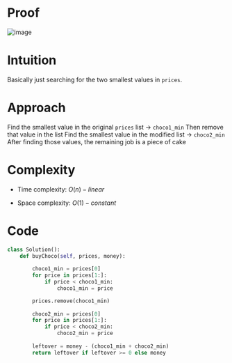 # Proof
![image](https://github.com/KCP17/Leetcode-solutions/assets/148914885/8381e5d7-2134-4d31-855a-daad3eb8f17c)

# Intuition
Basically just searching for the two smallest values in `prices`.

# Approach
Find the smallest value in the original `prices` list -> `choco1_min`
Then remove that value in the list
Find the smallest value in the modified list -> `choco2_min`
After finding those values, the remaining job is a piece of cake

# Complexity
- Time complexity: $O(n) - linear$ 

- Space complexity: $O(1) - constant$

# Code
```python []
class Solution():
    def buyChoco(self, prices, money):
        
        choco1_min = prices[0]
        for price in prices[1:]:
            if price < choco1_min:
                choco1_min = price

        prices.remove(choco1_min)
        
        choco2_min = prices[0]
        for price in prices[1:]:
            if price < choco2_min:
                choco2_min = price
        
        leftover = money - (choco1_min + choco2_min)
        return leftover if leftover >= 0 else money
```

